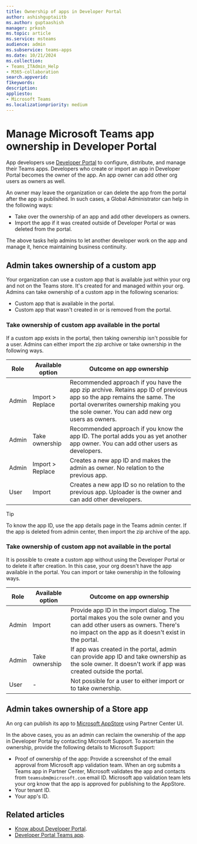 ```yaml
---
title: Ownership of apps in Developer Portal
author: ashishguptaiitb
ms.author: guptaashish
manager: prkosh
ms.topic: article
ms.service: msteams
audience: admin
ms.subservice: teams-apps
ms.date: 10/21/2024
ms.collection: 
- Teams_ITAdmin_Help
- M365-collaboration
search.appverid: 
f1keywords: 
description: 
appliesto: 
- Microsoft Teams
ms.localizationpriority: medium
---
```


# Manage Microsoft Teams app ownership in Developer Portal

App developers use [Developer Portal](/microsoftteams/platform/concepts/build-and-test/teams-developer-portal) to configure, distribute, and manage their Teams apps. Developers who create or import an app in Developer Portal becomes the owner of the app. An app owner can add other org users as owners as well.

An owner may leave the organization or can delete the app from the portal after the app is published. In such cases, a Global Administrator can help in the following ways:

* Take over the ownership of an app and add other developers as owners.
* Import the app if it was created outside of Developer Portal or was deleted from the portal.

The above tasks help admins to let another developer work on the app and manage it, hence maintaining business continuity.

## Admin takes ownership of a custom app

Your organization can use a custom app that is available just within your org and not on the Teams store. It's created for and managed within your org.
Admins can take ownership of a custom app in the following scenarios:

* Custom app that is available in the portal.
* Custom app that wasn't created in or is removed from the portal.

### Take ownership of custom app available in the portal

If a custom app exists in the portal, then taking ownership isn't possible for a user. Admins can either import the zip archive or take ownership in the following ways.

| Role | Available option | Outcome on app ownership |
|------|------------------|--------------------------|
| Admin | Import > Replace | Recommended approach if you have the app zip archive. Retains app ID of previous app so the app remains the same. The portal overwrites ownership making you the sole owner. You can add new org users as owners. |
| Admin | Take ownership | Recommended approach if you know the app ID. The portal adds you as yet another app owner. You can add other users as developers. |
| Admin | Import > Replace | Creates a new app ID and makes the admin as owner. No relation to the previous app. |
| User | Import | Creates a new app ID so no relation to the previous app. Uploader is the owner and can add other developers. |

> [!TIP]
> To know the app ID, use the app details page in the Teams admin center. If the app is deleted from admin center, then import the zip archive of the app.

### Take ownership of custom app not available in the portal

It is possible to create a custom app without using the Developer Portal or to delete it after creation. In this case, your org doesn't have the app available in the portal. You can import or take ownership in the following ways.

| Role | Available option | Outcome on app ownership |
|------|------------------|--------------------------|
| Admin | Import | Provide app ID in the import dialog. The portal makes you the sole owner and you can add other users as owners. There's no impact on the app as it doesn't exist in the portal. |
| Admin | Take ownership | If app was created in the portal, admin can provide app ID and take ownership as the sole owner. It doesn't work if app was created outside the portal. |
| User | - | Not possible for a user to either import or to take ownership. |

## Admin takes ownership of a Store app

An org can publish its app to [Microsoft AppStore](https://appsource.microsoft.com) using Partner Center UI.

In the above cases, you as an admin can reclaim the ownership of the app in Developer Portal by contacting Microsoft Support. To ascertain the ownership, provide the following details to Microsoft Support:

* Proof of ownership of the app: Provide a screenshot of the email approval from Microsoft app validation team. When an org submits a Teams app in Partner Center, Microsoft validates the app and contacts from `teamsubm@microsoft.com` email ID. Microsoft app validation team lets your org know that the app is approved for publishing to the AppStore.
* Your tenant ID.
* Your app's ID.

## Related articles

* [Know about Developer Portal](/microsoftteams/platform/concepts/build-and-test/teams-developer-portal).
* [Developer Portal Teams app](https://teams.microsoft.com/l/app/14072831-8a2a-4f76-9294-057bf0b42a68).
